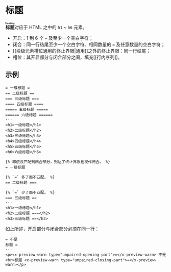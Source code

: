 # 标题

**<ruby>标题<rt>Heading</rt></ruby>**&#x200B;对应于 HTML 之中的 `h1` ~ <wbr />
`h6` 元素。

- 开启：1 到 6 个 `=` 及至少一个空白字符；
- 闭合：同一行结尾至少一个空白字符、相同数量的 `=` 及任意数量的空白字符；
- [[块级元素槽位通用的终止界限|通用]]之外的终止界限：同一行结尾；
- 槽位：其开启部分与闭合部分之间，填充[[行内序列]]。

## 示例

```example
= 一级标题 =
== 二级标题 ==
=== 三级标题 ===
==== 四级标题 ====
===== 五级标题 =====
====== 六级标题 ======
···
<h1>一级标题</h1>
<h2>二级标题</h2>
<h3>三级标题</h3>
<h4>四级标题</h4>
<h5>五级标题</h5>
<h6>六级标题</h6>
```

```example
{% 即使没匹配到闭合部分，到达了终止界限也视作闭合。 %}
= 一级标题

{% `=` 多了而不匹配。 %}
== 二级标题 ===

{% `=` 少了而不匹配。 %}
=== 三级标题 ==
···
<h1>一级标题</h1>
<h2>二级标题 ===</h2>
<h3>三级标题 ==</h3>
```

如上所述，开启部分与闭合部分必须在同一行：

```example
= 不是
标题 =
···
<p><x-preview-warn type="unpaired-opening-part">=</x-preview-warn> 不是<br>标题 <x-preview-warn type="unpaired-closing-part">=</x-preview-warn></p>
```
